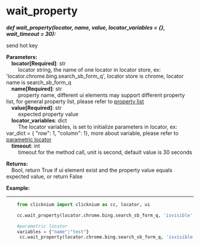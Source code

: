 # wait_property
***def wait_property(locator, name, value, locator_variables = {}, wait_timeout = 30):***  

send hot key  

**Parameters:**  
    &emsp;**locator[Required]**: str   
        &emsp;&emsp; locator string, the name of one locator in locator store, ex: 'locator.chrome.bing.search_sb_form_q', locator store is chrome, locator name is search_sb_form_q  
    &emsp;**name[Required]**: str  
        &emsp;&emsp; property name, different ui elements may support different property list, for general property list, please refer to [property list](/doc/api/python/property.md)  
    &emsp;**value[Required]**: str  
        &emsp;&emsp; expected property value  
    &emsp;**locator_variables**: dict  
        &emsp;&emsp; The locator variables, is set to initialize parameters in locator, ex: var_dict = { "row": 1,  "column": 1}, more about variable, please refer to [parametric locator](/doc/api/python/parametric_locator.md)  
    &emsp;**timeout**: int  
        &emsp;&emsp; timeout for the method call, unit is second, default value is 30 seconds 

**Returns:**  
    &emsp;Bool, return True if ui element exist and the property value equals expected value, or return False


**Example:**
***
```python
    from clicknium import clicknium as cc, locator, ui

    cc.wait_property(locator.chrome.bing.search_sb_form_q, 'isvisible', 'true')

    #parametric locator
    variables = {"name":"test"}
     cc.wait_property(locator.chrome.bing.search_sb_form_q, 'isvisible', 'true', variables)
```